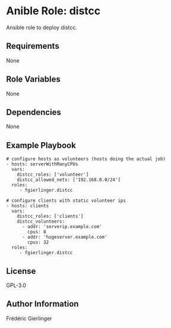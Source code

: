 Anible Role: distcc
=========

Ansible role to deploy distcc.

Requirements
------------

None

Role Variables
--------------

None

Dependencies
------------

None

Example Playbook
----------------

    # configure hosts as volunteers (hosts doing the actual job)
    - hosts: serverWithManyCPUs
      vars:
        distcc_roles: ['volunteer']
        distcc_allowed_nets: ['192.168.0.0/24']
      roles:
         - fgierlinger.distcc

    # configure clients with static volunteer ips
    - hosts: clients
      vars:
        distcc_roles: ['clients']
        distcc_volunteers:
          - addr: 'serverip.example.com'
            cpus: 8
          - addr: 'hugeserver.example.com'
            cpus: 32
      roles:
         - fgierlinger.distcc


License
-------

GPL-3.0

Author Information
------------------

Frédéric Gierlinger

